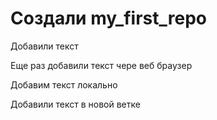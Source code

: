 # Создали my_first_repo 

Добавили текст

Еще раз добавили текст чере веб браузер

Добавим текст локально

Добавили текст в новой ветке